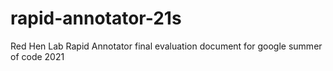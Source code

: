 # rapid-annotator-21s
Red Hen Lab Rapid Annotator final evaluation document for google summer of code 2021
